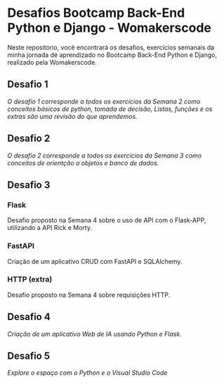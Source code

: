 # Desafios Bootcamp Back-End Python e Django - Womakerscode

Neste repositório, você encontrará os desafios, exercícios semanais da minha jornada de aprendizado no Bootcamp Back-End Python e Django, realizado pela Womakerscode.

## Desafio 1

*O desafio 1 corresponde a todos os exercícios da Semana 2 como conceitos básicos de python, tomada de decisão, Listas, funções e os extras são uma revisão do que aprendemos.*

## Desafio 2

*O desafio 2 corresponde a todos os exercícios da Semana 3 como conceitos de orientção a objetos e banco de dados.*

## Desafio 3

### Flask 
Desafio proposto na Semana 4 sobre o uso de API com o Flask-APP, utilizando a API Rick e Morty.

### FastAPI
Criação de um aplicativo CRUD com FastAPI e SQLAlchemy.

### HTTP (extra)
Desafio proposto na Semana 4 sobre requisições HTTP.

## Desafio 4
*Criação de um aplicativo Web de IA usando Python e Flask.*

## Desafio 5
*Explore o espaço com o Python e o Visual Studio Code*